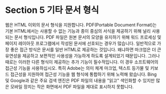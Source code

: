# Section 5 기타 문서 형식

웹은 HTML 이외의 문서 형식을 지원합니다. PDF(Portable Document Format)는 기본 HTML에서는 사용할 수 없는 기능과 종이 중심의 서식을 제공하기 위해 널리 사용되는 문서 형식입니다. PDF 파일은 원본 문서의 모양을 유지하기 위해 워드 프로세싱 및 페이지 레이아웃 프로그램에서 작성된 문서에 선호되는 경우가 많습니다. 일반적으로 가장 좋은 접근 방식은 문서를 일반 HTML로 제공하는 것입니다. 왜냐하면 마크업은 더 큰 유연성을 제공하고 보편적인 사용성을 가능하게 하도록 설계되었기 때문입니다. 그러나 때로는 이러한 다른 형식이 제공하는 추가 기능이 필수적입니다. 이 경우 소프트웨어의 접근성 기능을 사용하십시오. 특히 Adobe는 의미 체계 마크업, 텍스트 등가물 및 키보드 접근성을 지원하여 접근성 기능을 웹 형식에 통합하기 위해 노력해 왔습니다. Bing 및 Google과 같은 주요 검색 엔진은 PDF 파일의 내용을 "읽고" 색인화할 수 있지만 많은 모바일 장치는 작은 화면에서 PDF 파일을 제대로 표시하지 못합니다.
